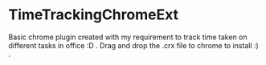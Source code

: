 TimeTrackingChromeExt
=====================

Basic chrome plugin created with my requirement to track time taken on different tasks in office :D . Drag and drop the .crx file to chrome to install :) .
